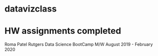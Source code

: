 # datavizclass
# HW assignments completed
Roma Patel
Rutgers Data Science BootCamp
M/W August 2019 - February 2020
